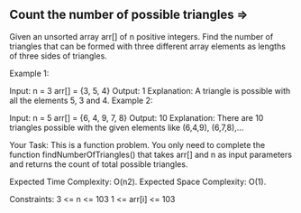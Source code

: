 Count the number of possible triangles  =>
---------------------------------------


Given an unsorted array arr[] of n positive integers. Find the number of triangles that can be formed with three different array elements as lengths of three sides of triangles. 

Example 1:

Input: 
n = 3
arr[] = {3, 5, 4}
Output: 
1
Explanation: 
A triangle is possible 
with all the elements 5, 3 and 4.
Example 2:

Input: 
n = 5
arr[] = {6, 4, 9, 7, 8}
Output: 
10
Explanation: 
There are 10 triangles
possible  with the given elements like
(6,4,9), (6,7,8),...
 

Your Task: 
This is a function problem. You only need to complete the function findNumberOfTriangles() that takes arr[] and n as input parameters and returns the count of total possible triangles.

Expected Time Complexity: O(n2).
Expected Space Complexity: O(1).

Constraints:
3 <= n <= 103
1 <= arr[i] <= 103
